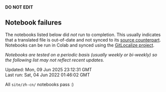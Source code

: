 __DO NOT EDIT__

## Notebook failures

The notebooks listed below did *not* run to completion. This usually indicates
that a translated file is out-of-date and not synced to its
[source counterpart](../en-snapshot/). Notebooks can be run in Colab and synced
using the [GitLocalize project](https://gitlocalize.com/tensorflow/docs-l10n).

*Notebooks are tested on a periodic basis (usually weekly or bi-weekly) so the
following list may not reflect recent updates.*

Updated: Mon, 09 Jun 2025 23:12:31 GMT<br/>
Last run: Sat, 04 Jun 2022 01:46:02 GMT

All <code>site/zh-cn/</code> notebooks pass :)

